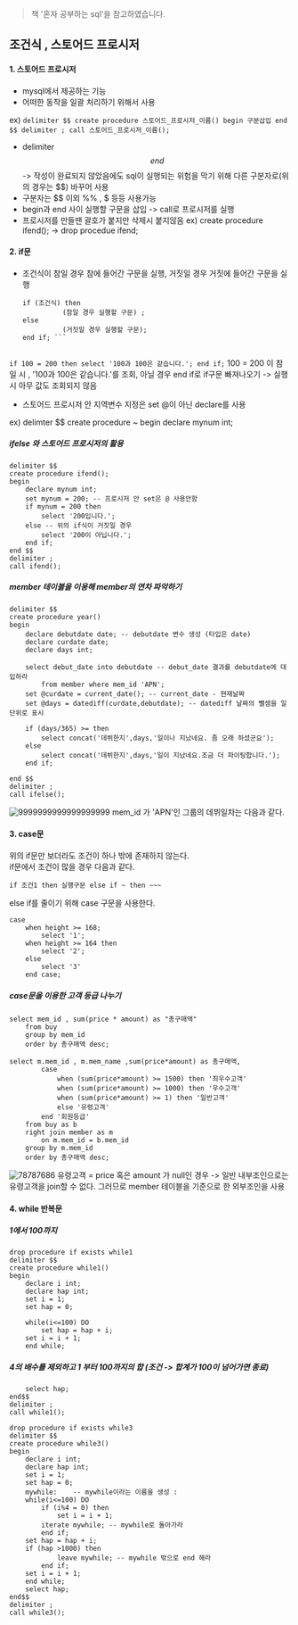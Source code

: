 > 책 '혼자 공부하는 sql'을 참고하였습니다.

## 조건식 , 스토어드 프로시저

#### 1. 스토어드 프로시저
  * mysql에서 제공하는 기능
  * 어떠한 동작을 일괄 처리하기 위해서 사용

ex) ``` delimiter $$
   create procedure 스토어드_프로시저_이름()
   begin
      구분삽입
   end $$
   delimiter ;
   call 스토어드_프로시저_이름(); ```
   

  * delimiter $$ ~ end $$ -> 작성이 완료되지 않았음에도 sql이 실행되는 위험을 막기 위해 다른 구분자로(위의 경우는 $$) 바꾸어 사용
  * 구분자는 $$ 이외 %% , $ 등등 사용가능
  * begin과 end 사이 실행할 구문을 삽입 -> call로 프로시저를 실행
  * 프로시저를 만들땐 괄호가 붙지만 삭제시 붙지않음
  ex) create procedure ifend();  -> drop procedue ifend;

#### 2. if문
  * 조건식이 참일 경우 참에 들어간 구문을 실행, 거짓일 경우 거짓에 들어간 구문을 실행
  
    ``` 
    if (조건식) then 
              (참일 경우 실행할 구문) ; 
    else
              (거짓일 경우 실행할 구문);
    end if; ```
   
``` if 100 = 200 then select '100과 100은 같습니다.'; end if; ```
100 = 200 이 참일 시 , '100과 100은 같습니다.'를 조회, 아닐 경우 end if로 if구문 빠져나오기 -> 실행 시 아무 값도 조회되지 않음


* 스토어드 프로시저 안 지역변수 지정은 set @이 아닌 declare를 사용
	
ex) delimter $$ create procedure ~ begin declare mynum int; 
	

##### ifelse 와 스토어드 프로시저의 활용
	
 	delimiter $$ 
	create procedure ifend();
	begin
		declare mynum int;
		set mynum = 200; -- 프로시저 안 set은 @ 사용안함
		if mynum = 200 then
			select '200입니다.';
		else -- 위의 if식이 거짓일 경우
			select '200이 아닙니다.';
		end if;
	end $$
	delimiter ;
	call ifend(); 
	
   
 ##### member 테이블을 이용해 member의 연차 파악하기
 	delimiter $$
	create procedure year()
	begin
		declare debutdate date; -- debutdate 변수 생성 (타입은 date)
		declare curdate date; 
		declare days int;
	
		select debut_date into debutdate -- debut_date 결과를 debutdate에 대입하라
			from member where mem_id 'APN';
		set @curdate = current_date(); -- current_date - 현재날짜
		set @days = datediff(curdate,debutdate); -- datediff 날짜의 뺄셈을 일 단위로 표시

		if (days/365) >= then
			select concat('데뷔한지',days,'일이나 지났네요. 좀 오래 하셨군요');
		else
			select concat('데뷔한지',days,'일이 지났네요.조금 더 파이팅합니다.');
		end if;

	end $$
	delimiter ;
	call ifelse();
	
![9999999999999999999](https://user-images.githubusercontent.com/113004818/215314833-b1a1e6ff-6242-4aa6-a1e0-0c01663b547b.PNG) mem_id 가 'APN'인 그룹의 데뷔일차는 다음과 같다.

	
#### 3. case문
위의 if문만 보더라도 조건이 하나 밖에 존재하지 않는다. <br>
if문에서 조건이 많을 경우 다음과 같다.

	if 조건1 then 실행구문 else if ~ then ~~~ 

else if를 줄이기 위해 case 구문을 사용한다.

	case
		when height >= 168;
			select '1';
		when height >= 164 then
			select '2';
		else
			select '3'
		end case;
		



##### case문을 이용한 고객 등급 나누기

	select mem_id , sum(price * amount) as "총구매액"
		from buy
	    group by mem_id
	    order by 총구매액 desc;

	select m.mem_id , m.mem_name ,sum(price*amount) as 총구매액,
			case 
				when (sum(price*amount) >= 1500) then '최우수고객' 
				when (sum(price*amount) >= 1000) then '우수고객'
				when (sum(price*amount) >= 1) then '일반고객'
				else '유령고객'
			end '회원등급'
		from buy as b
		right join member as m
			on m.mem_id = b.mem_id
		group by m.mem_id
		order by 총구매액 desc;

![78787686](https://user-images.githubusercontent.com/113004818/215315296-cf468854-c677-4826-b6f0-053a76de596d.PNG)
유령고객 = price 혹은 amount 가 null인 경우 -> 일반 내부조인으로는 유령고객을 join할 수 없다. 그러므로 member 테이블을 기준으로 한 외부조인을 사용



#### 4. while 반복문
	

##### 1에서 100까지

	drop procedure if exists while1
	delimiter $$
	create procedure while1()
	begin
		declare i int;
	    declare hap int;
	    set i = 1;
	    set hap = 0;

	    while(i<=100) DO
			set hap = hap + i;
		set i = i + 1;
		end while;
		
##### 4의 배수를 제외하고 1 부터 100까지의 합 (조건 -> 합계가 100이 넘어가면 종료)

	    select hap;
	end$$
	delimiter ;
	call while1();

	drop procedure if exists while3
	delimiter $$
	create procedure while3()
	begin
		declare i int;
	    declare hap int;
	    set i = 1;
	    set hap = 0;
	    mywhile:    -- mywhile이라는 이름을 생성 :
	    while(i<=100) DO
			if (i%4 = 0) then
				set i = i + 1;
		    iterate mywhile; -- mywhile로 돌아가라
			end if;
		set hap = hap + i;
		if (hap >1000) then
				leave mywhile; -- mywhile 밖으로 end 해라
			end if;
		set i = i + 1;
		end while;
	    select hap;
	end$$
	delimiter ;
	call while3();





